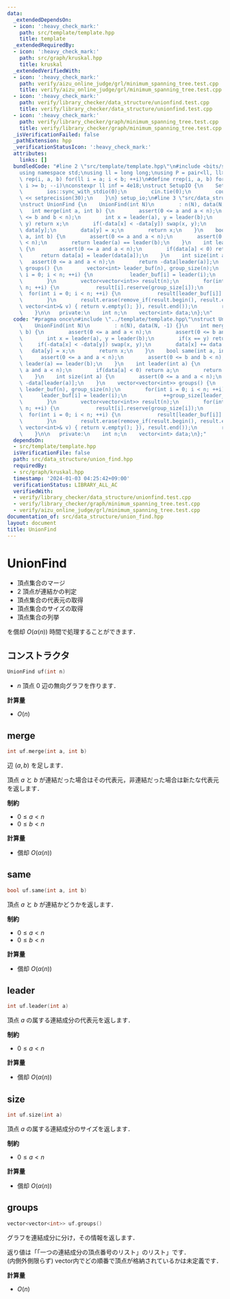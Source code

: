 ```yaml
---
data:
  _extendedDependsOn:
  - icon: ':heavy_check_mark:'
    path: src/template/template.hpp
    title: template
  _extendedRequiredBy:
  - icon: ':heavy_check_mark:'
    path: src/graph/kruskal.hpp
    title: kruskal
  _extendedVerifiedWith:
  - icon: ':heavy_check_mark:'
    path: verify/aizu_online_judge/grl/minimum_spanning_tree.test.cpp
    title: verify/aizu_online_judge/grl/minimum_spanning_tree.test.cpp
  - icon: ':heavy_check_mark:'
    path: verify/library_checker/data_structure/unionfind.test.cpp
    title: verify/library_checker/data_structure/unionfind.test.cpp
  - icon: ':heavy_check_mark:'
    path: verify/library_checker/graph/minimum_spanning_tree.test.cpp
    title: verify/library_checker/graph/minimum_spanning_tree.test.cpp
  _isVerificationFailed: false
  _pathExtension: hpp
  _verificationStatusIcon: ':heavy_check_mark:'
  attributes:
    links: []
  bundledCode: "#line 2 \"src/template/template.hpp\"\n#include <bits/stdc++.h>\n\
    using namespace std;\nusing ll = long long;\nusing P = pair<ll, ll>;\n#define\
    \ rep(i, a, b) for(ll i = a; i < b; ++i)\n#define rrep(i, a, b) for(ll i = a;\
    \ i >= b; --i)\nconstexpr ll inf = 4e18;\nstruct SetupIO {\n    SetupIO() {\n\
    \        ios::sync_with_stdio(0);\n        cin.tie(0);\n        cout << fixed\
    \ << setprecision(30);\n    }\n} setup_io;\n#line 3 \"src/data_structure/union_find.hpp\"\
    \nstruct UnionFind {\n    UnionFind(int N)\n        : n(N), data(N, -1) {}\n \
    \   int merge(int a, int b) {\n        assert(0 <= a and a < n);\n        assert(0\
    \ <= b and b < n);\n        int x = leader(a), y = leader(b);\n        if(x ==\
    \ y) return x;\n        if(-data[x] < -data[y]) swap(x, y);\n        data[x] +=\
    \ data[y];\n        data[y] = x;\n        return x;\n    }\n    bool same(int\
    \ a, int b) {\n        assert(0 <= a and a < n);\n        assert(0 <= b and b\
    \ < n);\n        return leader(a) == leader(b);\n    }\n    int leader(int a)\
    \ {\n        assert(0 <= a and a < n);\n        if(data[a] < 0) return a;\n  \
    \      return data[a] = leader(data[a]);\n    }\n    int size(int a) {\n     \
    \   assert(0 <= a and a < n);\n        return -data[leader(a)];\n    }\n    vector<vector<int>>\
    \ groups() {\n        vector<int> leader_buf(n), group_size(n);\n        for(int\
    \ i = 0; i < n; ++i) {\n            leader_buf[i] = leader(i);\n            ++group_size[leader_buf[i]];\n\
    \        }\n        vector<vector<int>> result(n);\n        for(int i = 0; i <\
    \ n; ++i) {\n            result[i].reserve(group_size[i]);\n        }\n      \
    \  for(int i = 0; i < n; ++i) {\n            result[leader_buf[i]].push_back(i);\n\
    \        }\n        result.erase(remove_if(result.begin(), result.end(), [&](const\
    \ vector<int>& v) { return v.empty(); }), result.end());\n        return result;\n\
    \    }\n\n   private:\n    int n;\n    vector<int> data;\n};\n"
  code: "#pragma once\n#include \"../template/template.hpp\"\nstruct UnionFind {\n\
    \    UnionFind(int N)\n        : n(N), data(N, -1) {}\n    int merge(int a, int\
    \ b) {\n        assert(0 <= a and a < n);\n        assert(0 <= b and b < n);\n\
    \        int x = leader(a), y = leader(b);\n        if(x == y) return x;\n   \
    \     if(-data[x] < -data[y]) swap(x, y);\n        data[x] += data[y];\n     \
    \   data[y] = x;\n        return x;\n    }\n    bool same(int a, int b) {\n  \
    \      assert(0 <= a and a < n);\n        assert(0 <= b and b < n);\n        return\
    \ leader(a) == leader(b);\n    }\n    int leader(int a) {\n        assert(0 <=\
    \ a and a < n);\n        if(data[a] < 0) return a;\n        return data[a] = leader(data[a]);\n\
    \    }\n    int size(int a) {\n        assert(0 <= a and a < n);\n        return\
    \ -data[leader(a)];\n    }\n    vector<vector<int>> groups() {\n        vector<int>\
    \ leader_buf(n), group_size(n);\n        for(int i = 0; i < n; ++i) {\n      \
    \      leader_buf[i] = leader(i);\n            ++group_size[leader_buf[i]];\n\
    \        }\n        vector<vector<int>> result(n);\n        for(int i = 0; i <\
    \ n; ++i) {\n            result[i].reserve(group_size[i]);\n        }\n      \
    \  for(int i = 0; i < n; ++i) {\n            result[leader_buf[i]].push_back(i);\n\
    \        }\n        result.erase(remove_if(result.begin(), result.end(), [&](const\
    \ vector<int>& v) { return v.empty(); }), result.end());\n        return result;\n\
    \    }\n\n   private:\n    int n;\n    vector<int> data;\n};"
  dependsOn:
  - src/template/template.hpp
  isVerificationFile: false
  path: src/data_structure/union_find.hpp
  requiredBy:
  - src/graph/kruskal.hpp
  timestamp: '2024-01-03 04:25:42+09:00'
  verificationStatus: LIBRARY_ALL_AC
  verifiedWith:
  - verify/library_checker/data_structure/unionfind.test.cpp
  - verify/library_checker/graph/minimum_spanning_tree.test.cpp
  - verify/aizu_online_judge/grl/minimum_spanning_tree.test.cpp
documentation_of: src/data_structure/union_find.hpp
layout: document
title: UnionFind
---
```


# UnionFind

- 頂点集合のマージ
- $2$ 頂点が連結かの判定
- 頂点集合の代表元の取得
- 頂点集合のサイズの取得
- 頂点集合の列挙

を償却 $O(\alpha(n))$ 時間で処理することができます．

## コンストラクタ

```cpp
UnionFind uf(int n)
```

- $n$ 頂点 $0$ 辺の無向グラフを作ります．

**計算量**

- $O(n)$

## merge

```cpp
int uf.merge(int a, int b)
```

辺 $(a, b)$ を足します．

頂点 $a$ と $b$ が連結だった場合はその代表元，非連結だった場合は新たな代表元を返します．

**制約**

- $0 \leq a < n$
- $0 \leq b < n$

**計算量**

- 償却 $O(\alpha(n))$

## same

```cpp
bool uf.same(int a, int b)
```

頂点 $a$ と $b$ が連結かどうかを返します．

**制約**

- $0 \leq a < n$
- $0 \leq b < n$

**計算量**

- 償却 $O(\alpha(n))$

## leader

```cpp
int uf.leader(int a)
```

頂点 $a$ の属する連結成分の代表元を返します．

**制約**

- $0 \leq a < n$

**計算量**

- 償却 $O(\alpha(n))$

## size

```cpp
int uf.size(int a)
```

頂点 $a$ の属する連結成分のサイズを返します．

**制約**

- $0 \leq a < n$

**計算量**

- 償却 $O(\alpha(n))$

## groups

```cpp
vector<vector<int>> uf.groups()
```

グラフを連結成分に分け，その情報を返します．

返り値は「「一つの連結成分の頂点番号のリスト」のリスト」です．<br>
(内側外側限らず) vector内でどの順番で頂点が格納されているかは未定義です．

**計算量**

- $O(n)$